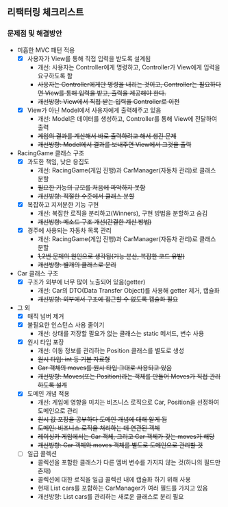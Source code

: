 ## 리팩터링 체크리스트

### 문제점 및 해결방안

- 미흡한 MVC 패턴 적용
    - [x] 사용자가 View를 통해 직접 입력을 받도록 설계됨
        - 개선: 사용자는 Controller에게 명령하고, Controller가 View에게 입력을 요구하도록 함
        - ~~사용자는 Controller에게만 명령을 내리는 것이고, Controller는 필요하다면 View를 통해 입력을 받고, 출력을 제공해야 한다.~~
        - ~~개선방향: View에서 직접 받는 입력을 Controller로 이전~~
    - [x] View가 아닌 Model에서 사용자에게 출력해주고 있음
        - 개선: Model은 데이터를 생성하고, Controller를 통해 View에 전달하여 출력
        - ~~게임의 결과를 계산해서 바로 출력하려고 해서 생긴 문제~~
        - ~~개선방향: Model에서 결과를 보내주면 View에서 그것을 출력~~
- RacingGame 클래스 구조
    - [x] 과도한 책임, 낮은 응집도
        - 개선: RacingGame(게임 진행)과 CarManager(자동차 관리)로 클래스 분할
        - ~~필요한 기능의 규모를 처음에 파악하지 못함~~
        - ~~개선방향: 적절한 수준에서 클래스 분할~~
    - [x] 복잡하고 지저분한 기능 구현
        - 개선: 복잡한 로직을 분리하고(Winners), 구현 방법을 분할하고 숨김
        - ~~개선방향: 메소드 구조 개선(간결한 계산 방법)~~
    - [x] 경주에 사용되는 자동차 목록 관리
        - 개선: RacingGame(게임 진행)과 CarManager(자동차 관리)로 클래스 분할
        - ~~1,2번 문제의 원인으로 생각됨(기능 분산, 복잡한 코드 유발)~~
        - ~~개선방향: 별개의 클래스로 분리~~
- Car 클래스 구조
    - [x] 구조가 외부에 너무 많이 노출되어 있음(getter)
        - 개선: Car의 DTO(Data Transfer Object)를 사용해 getter 제거, 캡슐화
        - ~~개선방향: 외부에서 구조에 접근할 수 없도록 캡슐화 필요~~

- 그 외
    - [x] 매직 넘버 제거
    - [x] 불필요한 인스턴스 사용 줄이기
        - 개선: 상태를 저장할 필요가 없는 클래스는 static 메서드, 변수 사용
    - [x] 원시 타입 포장
        - 개선: 이동 정보를 관리하는 Position 클래스를 별도로 생성
        - ~~원시 타입: int 등 기본 자료형~~
        - ~~Car 객체의 moves를 원시 타입 그대로 사용되고 있음~~
        - ~~개선방향: Moves(또는 Position)라는 객체를 만들어 Moves가 직접 관리하도록 설계~~
    - [x] 도메인 개념 적용
        - 개선: 게임에 영향을 미치는 비즈니스 로직으로 Car, Position을 선정하여 도메인으로 관리
        - ~~원시 값 포장을 공부하다 도메인 개념에 대해 알게 됨~~
        - ~~도메인: 비즈니스 로직을 처리하는 데 연관된 객체~~
        - ~~레이싱카 게임에서는 Car 객체, 그리고 Car 객체가 갖는 moves가 해당~~
        - ~~개선방향: Car 객체와 moves 객체를 별도로 도메인으로 관리할 것~~
    - [ ] 일급 콜렉션
        - 콜렉션을 포함한 클래스가 다른 멤버 변수를 가지지 않는 것(하나의 필드만 존재)
        - 콜렉션에 대한 로직을 일급 콜렉션 내에 캡슐화 하기 위해 사용
        - 현재 List<Car> cars를 포함하는 CarManager가 여러 필드를 가지고 있음
        - 개선방향: List<Car> cars를 관리하는 새로운 클래스로 분리 필요
